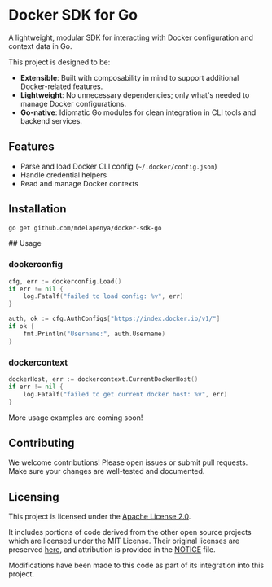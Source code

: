 # Docker SDK for Go

A lightweight, modular SDK for interacting with Docker configuration and context data in Go.

This project is designed to be:
- **Extensible**: Built with composability in mind to support additional Docker-related features.
- **Lightweight**: No unnecessary dependencies; only what's needed to manage Docker configurations.
- **Go-native**: Idiomatic Go modules for clean integration in CLI tools and backend services.

## Features

- Parse and load Docker CLI config (`~/.docker/config.json`)
- Handle credential helpers
- Read and manage Docker contexts

## Installation

```bash
go get github.com/mdelapenya/docker-sdk-go
```

## Usage

### dockerconfig

```go
cfg, err := dockerconfig.Load()
if err != nil {
    log.Fatalf("failed to load config: %v", err)
}

auth, ok := cfg.AuthConfigs["https://index.docker.io/v1/"]
if ok {
    fmt.Println("Username:", auth.Username)
}
```

### dockercontext

```go
dockerHost, err := dockercontext.CurrentDockerHost()
if err != nil {
    log.Fatalf("failed to get current docker host: %v", err)
}
```

More usage examples are coming soon!

## Contributing

We welcome contributions! Please open issues or submit pull requests. Make sure your changes are well-tested and documented.

## Licensing

This project is licensed under the [Apache License 2.0](./LICENSE).

It includes portions of code derived from the other open source projects which are licensed under the MIT License. Their original licenses are preserved [here](./third_party), and attribution is provided in the [NOTICE](./NOTICE) file.

Modifications have been made to this code as part of its integration into this project.
